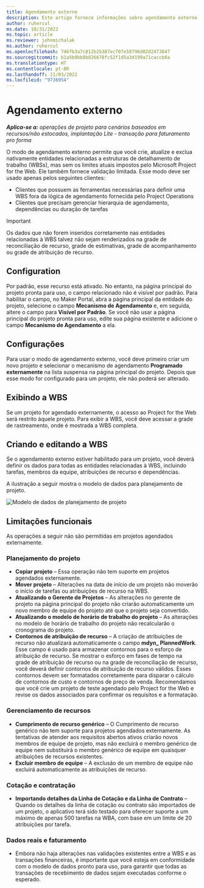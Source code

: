 ```yaml
---
title: Agendamento externo
description: Este artigo fornece informações sobre agendamento externo.
author: ruhercul
ms.date: 10/31/2022
ms.topic: article
ms.reviewer: johnmichalak
ms.author: ruhercul
ms.openlocfilehash: 746fb3a7c812b2b387ec707e58796d02d2473847
ms.sourcegitcommit: b1a5b9bb8b826678fc52f1d5a3d199a71caccb0a
ms.translationtype: HT
ms.contentlocale: pt-BR
ms.lasthandoff: 11/03/2022
ms.locfileid: "9736954"
---
```

# <a name="external-scheduling"></a>Agendamento externo

_**Aplica-se a:** operações de projeto para cenários baseados em recursos/não estocados, implantação Lite - transação para faturamento pro forma_

O modo de agendamento externo permite que você crie, atualize e exclua nativamente entidades relacionadas a estruturas de detalhamento de trabalho (WBSs), mas sem os limites atuais impostos pelo Microsoft Project for the Web. Ele também fornece validação limitada. Esse modo deve ser usado apenas pelos seguintes clientes:

- Clientes que possuem as ferramentas necessárias para definir uma WBS fora da lógica de agendamento fornecida pelo Project Operations
- Clientes que precisam gerenciar hierarquia de agendamento, dependências ou duração de tarefas

> [!IMPORTANT]
> Os dados que não forem inseridos corretamente nas entidades relacionadas à WBS talvez não sejam renderizados na grade de reconciliação de recurso, grade de estimativas, grade de acompanhamento ou grade de atribuição de recurso.

## <a name="configuration"></a>Configuration

Por padrão, esse recurso está ativado. No entanto, na página principal do projeto pronta para uso, o campo relacionado não é visível por padrão. Para habilitar o campo, no Maker Portal, abra a página principal da entidade do projeto, selecione o campo **Mecanismo de Agendamento** e, em seguida, altere o campo para **Visível por Padrão**. Se você não usar a página principal do projeto pronta para uso, edite sua página existente e adicione o campo **Mecanismo de Agendamento** a ela.

## <a name="settings"></a>Configurações

Para usar o modo de agendamento externo, você deve primeiro criar um novo projeto e selecionar o mecanismo de agendamento **Programado externamente** na lista suspensa na página principal do projeto. Depois que esse modo for configurado para um projeto, ele não poderá ser alterado.

## <a name="viewing-the-wbs"></a>Exibindo a WBS

Se um projeto for agendado externamente, o acesso ao Project for the Web será restrito àquele projeto. Para exibir a WBS, você deve acessar a grade de rastreamento, onde é mostrada a WBS completa.

## <a name="creating-and-editing-the-wbs"></a>Criando e editando a WBS

Se o agendamento externo estiver habilitado para um projeto, você deverá definir os dados para todas as entidades relacionadas à WBS, incluindo tarefas, membros da equipe, atribuições de recurso e dependências.

A ilustração a seguir mostra o modelo de dados para planejamento de projeto.

![Modelo de dados de planejamento de projeto](media/projectplanningdatamodel.png)

## <a name="functional-limitations"></a>Limitações funcionais

As operações a seguir não são permitidas em projetos agendados externamente.

### <a name="project-planning"></a>Planejamento do projeto

- **Copiar projeto** – Essa operação não tem suporte em projetos agendados externamente.
- **Mover projeto** – Alterações na data de início de um projeto não moverão o início de tarefas ou atribuições de recurso na WBS.
- **Atualizando o Gerente de Projetos** – As alterações no gerente de projeto na página principal do projeto não criarão automaticamente um novo membro de equipe do projeto até que o projeto seja convertido.
- **Atualizando o modelo de horário de trabalho do projeto** – As alterações no modelo de horário de trabalho do projeto não recalcularão o cronograma do projeto.
- **Contornos de atribuição de recurso** – A criação de atribuições de recurso não atualizará automaticamente o campo **mdyn\_ PlannedWork**. Esse campo é usado para armazenar contornos para o esforço de atribuição de recurso. Se mostrar o esforço em fases de tempo na grade de atribuição de recurso ou na grade de reconciliação de recurso, você deverá definir contornos de atribuição de recurso válidos. Esses contornos devem ser formatados corretamente para disparar o cálculo de contornos de custo e contornos de preço de venda. Recomendamos que você crie um projeto de teste agendado pelo Project for the Web e revise os dados associados para confirmar os requisitos e a formatação.

### <a name="resource-management"></a>Gerenciamento de recursos

- **Cumprimento de recurso genérico** – O Cumprimento de recurso genérico não tem suporte para projetos agendados externamente. As tentativas de atender aos requisitos abertos ativos criarão novos membros de equipe de projeto, mas não excluirá o membro genérico de equipe nem substituirá o membro genérico de equipe em quaisquer atribuições de recursos existentes.
- **Excluir membro de equipe** – A exclusão de um membro de equipe não excluirá automaticamente as atribuições de recurso.

### <a name="quoting-and-contracting"></a>Cotação e contratação

- **Importando detalhes da Linha de Cotação e da Linha de Contrato** – Quando os detalhes da linha de cotação ou contrato são importados de um projeto, o aplicativo terá sido testado para oferecer suporte a um máximo de apenas 500 tarefas na WBA, com base em um limite de 20 atribuições por tarefa.

### <a name="actuals-and-invoicing"></a>Dados reais e faturamento

- Embora não haja alterações nas validações existentes entre a WBS e as transações financeiras, é importante que você esteja em conformidade com o modelo de dados pronto para uso, para garantir que todas as transações de recebimento de dados sejam executadas conforme o esperado.
